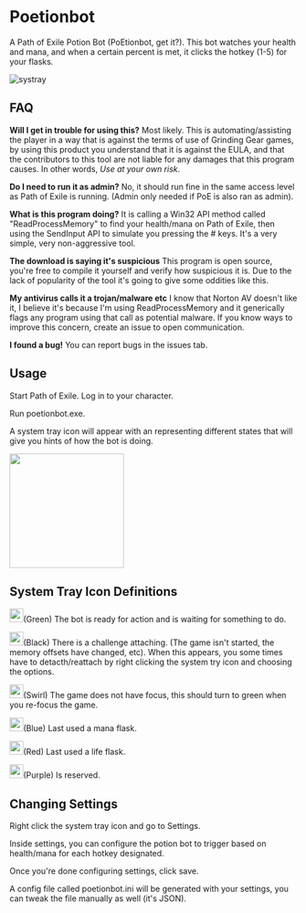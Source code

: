 # Poetionbot
A Path of Exile Potion Bot (PoEtionbot, get it?). This bot watches your health and mana, and when a certain percent is met, it clicks the hotkey (1-5) for your flasks.

![systray](http://i.imgur.com/GEPGnIw.png)

FAQ
---
<b>Will I get in trouble for using this?</b> Most likely. This is automating/assisting the player in a way that is against the terms of use of Grinding Gear games, by using this product you understand that it is against the EULA, and that the contributors to this tool are not liable for any damages that this program causes. In other words, <i>Use at your own risk</i>.

<b>Do I need to run it as admin?</b> No, it should run fine in the same access level as Path of Exile is running. (Admin only needed if PoE is also ran as admin).

<b>What is this program doing?</b> It is calling a Win32 API method called "ReadProcessMemory" to find your health/mana on Path of Exile, then using the SendInput API to simulate you pressing the # keys. It's a very simple, very non-aggressive tool.

<b>The download is saying it's suspicious</b> This program is open source, you're free to compile it yourself and verify how suspicious it is. Due to the lack of popularity of the tool it's going to give some oddities like this.

<b>My antivirus calls it a trojan/malware etc</b> I know that Norton AV doesn't like it, I believe it's because I'm using ReadProcessMemory and it generically flags any program using that call as potential malware. If you know ways to improve this concern, create an issue to open communication.

<b>I found a bug!</b> You can report bugs in the issues tab.

Usage
---
Start Path of Exile. Log in to your character.

Run poetionbot.exe. 

A system tray icon will appear with an representing different states that will give you hints of how the bot is doing.

<a href="https://github.com/Xackery/poetionbot/releases/download/0.1/poetionbot.exe"><img src="http://i.imgur.com/rogL2SF.png)" width="200"></a>

System Tray Icon Definitions
---
<img src="http://i.imgur.com/Zj3ABjg.png" width="24">(Green) The bot is ready for action and is waiting for something to do.

<img src="http://i.imgur.com/U3M3DQs.png" width="24">(Black) There is a challenge attaching. (The game isn't started, the memory offsets have changed, etc). When this appears, you some times have to detacth/reattach by right clicking the system try icon and choosing the options.

<img src="http://i.imgur.com/uuMVQ5L.png" width="24">(Swirl) The game does not have focus, this should turn to green when you re-focus the game.

<img src="http://i.imgur.com/tNgP8Qa.png" width="24">(Blue) Last used a mana flask.

<img src="http://i.imgur.com/ppJH2b5.png" width="24">(Red) Last used a life flask.

<img src="http://i.imgur.com/TKRfE6c.png" width="24">(Purple) Is reserved.

Changing Settings
---
Right click the system tray icon and go to Settings.

Inside settings, you can configure the potion bot to trigger based on health/mana for each hotkey designated. 

Once you're done configuring settings, click save.

A config file called poetionbot.ini will be generated with your settings, you can tweak the file manually as well (it's JSON).
